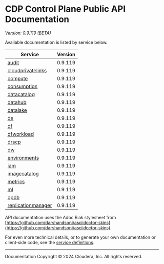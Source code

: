 # CDP Control Plane Public API Documentation

*Version: 0.9.119 (BETA)*

Available documentation is listed by service below.

| Service | Version |
| --- | --- |
| [audit](./audit/index.html) | 0.9.119 |
| [cloudprivatelinks](./cloudprivatelinks/index.html) | 0.9.119 |
| [compute](./compute/index.html) | 0.9.119 |
| [consumption](./consumption/index.html) | 0.9.119 |
| [datacatalog](./datacatalog/index.html) | 0.9.119 |
| [datahub](./datahub/index.html) | 0.9.119 |
| [datalake](./datalake/index.html) | 0.9.119 |
| [de](./de/index.html) | 0.9.119 |
| [df](./df/index.html) | 0.9.119 |
| [dfworkload](./dfworkload/index.html) | 0.9.119 |
| [drscp](./drscp/index.html) | 0.9.119 |
| [dw](./dw/index.html) | 0.9.119 |
| [environments](./environments/index.html) | 0.9.119 |
| [iam](./iam/index.html) | 0.9.119 |
| [imagecatalog](./imagecatalog/index.html) | 0.9.119 |
| [metrics](./metrics/index.html) | 0.9.119 |
| [ml](./ml/index.html) | 0.9.119 |
| [opdb](./opdb/index.html) | 0.9.119 |
| [replicationmanager](./replicationmanager/index.html) | 0.9.119 |

API documentation uses the Adoc Riak stylesheet from
[https://github.com/darshandsoni/asciidoctor-skins](https://github.com/darshandsoni/asciidoctor-skins).

For even more technical details, or to generate your own documentation or client-side code, see the
[service definitions](swagger/).

----

Documentation Copyright © 2024 Cloudera, Inc. All rights reserved.

